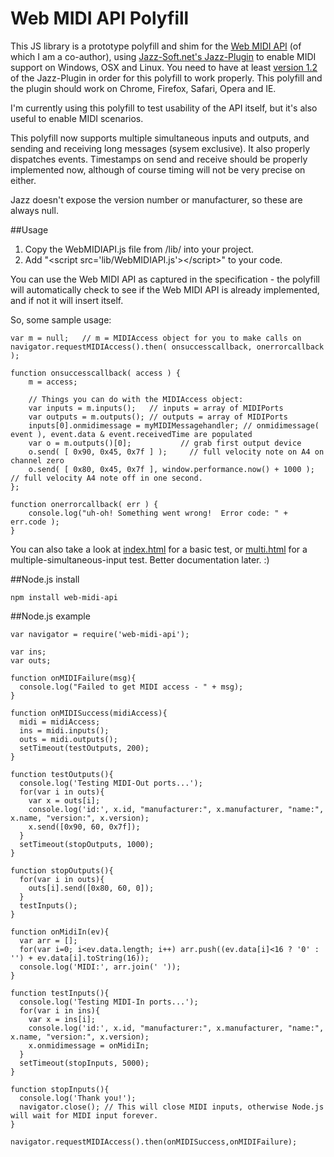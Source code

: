 # Web MIDI API Polyfill

This JS library is a prototype polyfill and shim for the [Web MIDI API](https://dvcs.w3.org/hg/audio/raw-file/tip/midi/specification.html) (of which I am a co-author), using [Jazz-Soft.net's Jazz-Plugin](http://jazz-soft.net/) to enable MIDI support on Windows, OSX and Linux.  You need to have at least [version 1.2](http://jazz-soft.net/download/Jazz-Plugin/1.2) of the Jazz-Plugin in order for this polyfill to work properly.  This polyfill and the plugin should work on Chrome, Firefox, Safari, Opera and IE.

I'm currently using this polyfill to test usability of the API itself, but it's also useful to enable MIDI scenarios.

This polyfill now supports multiple simultaneous inputs and outputs, and sending and receiving long messages (sysem exclusive).  It also properly dispatches events.  Timestamps on send and receive should be properly implemented now, although of course timing will not be very precise on either.

Jazz doesn't expose the version number or manufacturer, so these are always null.

##Usage

1. Copy the WebMIDIAPI.js file from /lib/ into your project.  
2. Add "&lt;script src='lib/WebMIDIAPI.js'>&lt;/script>" to your code.

You can use the Web MIDI API as captured in the specification  - the polyfill will automatically check to see if the Web MIDI API is already implemented, and if not it will insert itself.

So, some sample usage: 

	var m = null;   // m = MIDIAccess object for you to make calls on
    navigator.requestMIDIAccess().then( onsuccesscallback, onerrorcallback );
    
    function onsuccesscallback( access ) { 
    	m = access;

    	// Things you can do with the MIDIAccess object:
	    var inputs = m.inputs();   // inputs = array of MIDIPorts
	    var outputs = m.outputs(); // outputs = array of MIDIPorts
	    inputs[0].onmidimessage = myMIDIMessagehandler;	// onmidimessage( event ), event.data & event.receivedTime are populated
	    var o = m.outputs()[0];           // grab first output device
	    o.send( [ 0x90, 0x45, 0x7f ] );     // full velocity note on A4 on channel zero
	    o.send( [ 0x80, 0x45, 0x7f ], window.performance.now() + 1000 );  // full velocity A4 note off in one second.
	};

	function onerrorcallback( err ) {
		console.log("uh-oh! Something went wrong!  Error code: " + err.code );
	}

You can also take a look at [index.html](http://cwilso.github.com/WebMIDIAPIShim/tests/index.html) for a basic test, or [multi.html](http://cwilso.github.com/WebMIDIAPIShim/tests/multi.html) for a multiple-simultaneous-input test.  Better documentation later.  :)

##Node.js install

    npm install web-midi-api

##Node.js example

    var navigator = require('web-midi-api');
    
    var ins;
    var outs;
    
    function onMIDIFailure(msg){
      console.log("Failed to get MIDI access - " + msg);
    }
    
    function onMIDISuccess(midiAccess){
      midi = midiAccess;
      ins = midi.inputs();
      outs = midi.outputs();
      setTimeout(testOutputs, 200);
    }
    
    function testOutputs(){
      console.log('Testing MIDI-Out ports...');
      for(var i in outs){
        var x = outs[i];
        console.log('id:', x.id, "manufacturer:", x.manufacturer, "name:", x.name, "version:", x.version);
        x.send([0x90, 60, 0x7f]);
      }
      setTimeout(stopOutputs, 1000);
    }
    
    function stopOutputs(){
      for(var i in outs){
        outs[i].send([0x80, 60, 0]);
      }
      testInputs();
    }
    
    function onMidiIn(ev){
      var arr = [];
      for(var i=0; i<ev.data.length; i++) arr.push((ev.data[i]<16 ? '0' : '') + ev.data[i].toString(16));
      console.log('MIDI:', arr.join(' '));
    }
    
    function testInputs(){
      console.log('Testing MIDI-In ports...');
      for(var i in ins){
        var x = ins[i];
        console.log('id:', x.id, "manufacturer:", x.manufacturer, "name:", x.name, "version:", x.version);
        x.onmidimessage = onMidiIn;
      }
      setTimeout(stopInputs, 5000);
    }
    
    function stopInputs(){
      console.log('Thank you!');
      navigator.close(); // This will close MIDI inputs, otherwise Node.js will wait for MIDI input forever.
    }
    
    navigator.requestMIDIAccess().then(onMIDISuccess,onMIDIFailure);
